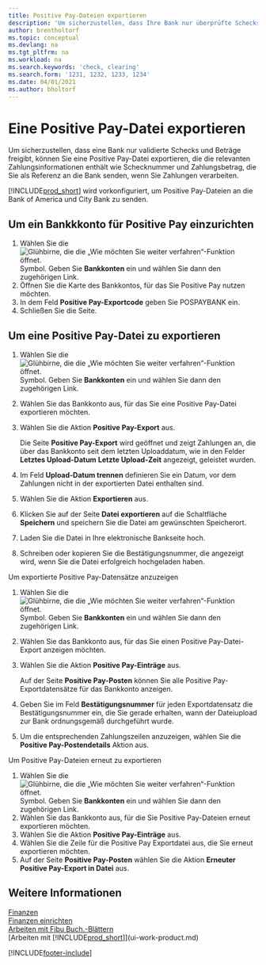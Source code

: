```yaml
---
title: Positive Pay-Dateien exportieren
description: 'Um sicherzustellen, dass Ihre Bank nur überprüfte Schecks und Beträge freigibt, können Sie ihr eine Positive Pay Datei senden, die die Daten für Kreditoren, Schecks und Zahlungsinformationen enthält.'
author: brentholtorf
ms.topic: conceptual
ms.devlang: na
ms.tgt_pltfrm: na
ms.workload: na
ms.search.keywords: 'check, clearing'
ms.search.form: '1231, 1232, 1233, 1234'
ms.date: 04/01/2021
ms.author: bholtorf
---
```

# <a name="export-a-positive-pay-file"></a>Eine Positive Pay-Datei exportieren
Um sicherzustellen, dass eine Bank nur validierte Schecks und Beträge freigibt, können Sie eine Positive Pay-Datei exportieren, die die relevanten Zahlungsinformationen enthält wie Schecknummer und Zahlungsbetrag, die Sie als Referenz an die Bank senden, wenn Sie Zahlungen verarbeiten.

[!INCLUDE[prod_short](includes/prod_short.md)] wird vorkonfiguriert, um Positive Pay-Dateien an die Bank of America und City Bank zu senden.

## <a name="to-set-up-a-bank-account-for-positive-pay"></a>Um ein Bankkkonto für Positive Pay einzurichten
1. Wählen Sie die ![Glühbirne, die die „Wie möchten Sie weiter verfahren“-Funktion öffnet.](media/ui-search/search_small.png "Tell me-Funktion") Symbol. Geben Sie **Bankkonten** ein und wählen Sie dann den zugehörigen Link.
2. Öffnen Sie die Karte des Bankkontos, für das Sie Positive Pay nutzen möchten.
3. In dem Feld **Positive Pay-Exportcode** geben Sie POSPAYBANK ein.
4. Schließen Sie die Seite.

## <a name="to-export-a-positive-pay-file"></a>Um eine Positive Pay-Datei zu exportieren
1. Wählen Sie die ![Glühbirne, die die „Wie möchten Sie weiter verfahren“-Funktion öffnet.](media/ui-search/search_small.png "Tell me-Funktion") Symbol. Geben Sie **Bankkonten** ein und wählen Sie dann den zugehörigen Link.
2. Wählen Sie das Bankkonto aus, für das Sie eine Positive Pay-Datei exportieren möchten.
3. Wählen Sie die Aktion **Positive Pay-Export** aus.

    Die Seite **Positive Pay-Export** wird geöffnet und zeigt Zahlungen an, die über das Bankkonto seit dem letzten Uploaddatum, wie in den Felder **Letztes Upload-Datum** **Letzte Upload-Zeit** angezeigt, geleistet wurden.
4. Im Feld **Upload-Datum trennen** definieren Sie ein Datum, vor dem Zahlungen nicht in der exportierten Datei enthalten sind.
5. Wählen Sie die Aktion **Exportieren** aus.
6. Klicken Sie auf der Seite **Datei exportieren** auf die Schaltfläche **Speichern** und speichern Sie die Datei am gewünschten Speicherort.
7. Laden Sie die Datei in Ihre elektronische Bankseite hoch.
8. Schreiben oder kopieren Sie die Bestätigungsnummer, die angezeigt wird, wenn Sie die Datei erfolgreich hochgeladen haben.

Um exportierte Positive Pay-Datensätze anzuzeigen

1. Wählen Sie die ![Glühbirne, die die „Wie möchten Sie weiter verfahren“-Funktion öffnet.](media/ui-search/search_small.png "Tell me-Funktion") Symbol. Geben Sie **Bankkonten** ein und wählen Sie dann den zugehörigen Link.
2. Wählen Sie das Bankkonto aus, für das Sie einen Positive Pay-Datei-Export anzeigen möchten.
3. Wählen Sie die Aktion **Positive Pay-Einträge** aus.

    Auf der Seite **Positive Pay-Posten** können Sie alle Positive Pay-Exportdatensätze für das Bankkonto anzeigen.
4. Geben Sie im Feld **Bestätigungsnummer** für jeden Exportdatensatz die Bestätigungsnummer ein, die Sie gerade erhalten, wann der Dateiupload zur Bank ordnungsgemäß durchgeführt wurde.
5. Um die entsprechenden Zahlungszeilen anzuzeigen, wählen Sie die **Positive Pay-Postendetails** Aktion aus.

Um Positive Pay-Dateien erneut zu exportieren

1. Wählen Sie die ![Glühbirne, die die „Wie möchten Sie weiter verfahren“-Funktion öffnet.](media/ui-search/search_small.png "Tell Me-Funktion") Symbol. Geben Sie **Bankkonten** ein und wählen Sie dann den zugehörigen Link.
2. Wählen Sie das Bankkonto aus, für die Sie Positive Pay-Dateien erneut exportieren möchten.
3. Wählen Sie die Aktion **Positive Pay-Einträge** aus.
4. Wählen Sie die Zeile für die Positive Pay Exportdatei aus, die Sie erneut  exportieren möchten.
5. Auf der Seite **Positive Pay-Posten** wählen Sie die Aktion **Erneuter Positive Pay-Export in Datei** aus.

## <a name="see-also"></a>Weitere Informationen
[Finanzen](finance.md)  
[Finanzen einrichten](finance-setup-finance.md)  
[Arbeiten mit Fibu Buch.-Blättern](ui-work-general-journals.md)  
[Arbeiten mit [!INCLUDE[prod_short](includes/prod_short.md)]](ui-work-product.md)


[!INCLUDE[footer-include](includes/footer-banner.md)]
